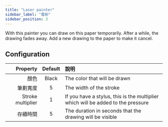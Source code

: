 ```yaml
---
title: "Laser painter"
sidebar_label: "雷射"
sidebar_position: 3
---
```



With this painter you can draw on this paper temporarily. After a while, the drawing fades away. Add a new drawing to the paper to make it cancel.

## Configuration

|          Property | Default | 說明                                                                               |
| -----------------:|:-------:|:-------------------------------------------------------------------------------- |
|                顏色 |  Black  | The color that will be drawn                                                     |
|              筆劃寬度 |    5    | The width of the stroke                                                          |
| Stroke multiplier |    1    | If you have a stylus, this is the multiplier which will be added to the pressure |
|              存續時間 |    5    | The duration in seconds that the drawing will be visible                         |

